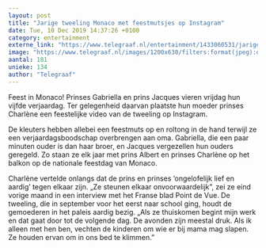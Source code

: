 ```yaml
---
layout: post
title: "Jarige tweeling Monaco met feestmutsjes op Instagram"
date: Tue, 10 Dec 2019 14:37:26 +0100
category: entertainment
externe_link: "https://www.telegraaf.nl/entertainment/1433060531/jarige-tweeling-monaco-met-feestmutsjes-op-instagram"
image: "https://www.telegraaf.nl/images/1200x630/filters:format(jpeg):quality(80)/cdn-kiosk-api.telegraaf.nl/343b8f34-1b52-11ea-a02a-02c309bc01c1.jpg"
aantal: 181
unieke: 134
author: "Telegraaf"
---
```


<p class="intro">Feest in Monaco! Prinses Gabriella en prins Jacques vieren vrijdag hun vijfde verjaardag. Ter gelegenheid daarvan plaatste hun moeder prinses Charlène een feestelijke video van de tweeling op Instagram.</p> <p>De kleuters hebben allebei een feestmuts op en roltong in de hand terwijl ze een verjaardagsboodschap overbrengen aan oma. Gabriella, die een paar minuten ouder is dan haar broer, en Jacques vergezellen hun ouders geregeld. Zo staan ze elk jaar met prins Albert en prinses Charlène op het balkon op de nationale feestdag van Monaco.</p><p>Charlène vertelde onlangs dat de prins en prinses ’ongelofelijk lief en aardig’ tegen elkaar zijn. „Ze steunen elkaar onvoorwaardelijk”, zei ze eind vorige maand in een interview met het Franse blad Point de Vue. De tweeling, die in september voor het eerst naar school ging, houdt de gemoederen in het paleis aardig bezig. „Als ze thuiskomen begint mijn werk en dat gaat door tot de volgende dag. De avonden zijn meestal druk. Als ik alleen met hen ben, vechten de kinderen om wie er bij mama mag slapen. Ze houden ervan om in ons bed te klimmen.”</p>
